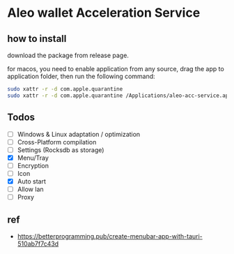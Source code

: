 # Aleo wallet Acceleration Service

## how to install

download the package from release page.

for macos, you need to enable application from any source, drag the app to application folder, then run the following command:

```bash
sudo xattr -r -d com.apple.quarantine
sudo xattr -r -d com.apple.quarantine /Applications/aleo-acc-service.app
```

## Todos

- [ ] Windows & Linux adaptation / optimization
- [ ] Cross-Platform compilation
- [ ] Settings (Rocksdb as storage)
- [x] Menu/Tray
- [ ] Encryption
- [ ] Icon
- [x] Auto start
- [ ] Allow lan
- [ ] Proxy

## ref

- <https://betterprogramming.pub/create-menubar-app-with-tauri-510ab7f7c43d>
